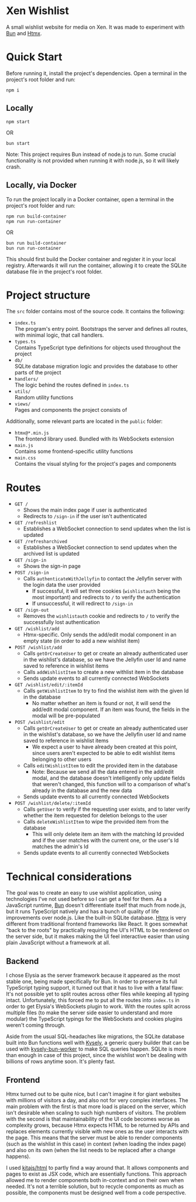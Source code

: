# Xen Wishlist

A small wishlist website for media on Xen. It was made to experiment with [Bun](https://bun.sh) and [Htmx](https://htmx.org).

# Quick Start

Before running it, install the project's dependencies. Open a terminal in the project's root folder and run:
```
npm i
```

## Locally

```
npm start
```
OR
```
bun start
```
Note: This project requires Bun instead of node.js to run. Some crucial functionality is not provided when running it with node.js, so it will likely crash.

## Locally, via Docker

To run the project locally in a Docker container, open a terminal in the project's root folder and run:
```
npm run build-container
npm run run-container
```
OR
```
bun run build-container
bun run run-container
```
This should first build the Docker container and register it in your local registry. Afterwards it will run the container, allowing it to create the SQLite database file in the project's root folder.

# Project structure

The `src` folder contains most of the source code. It contains the following:
- `index.ts`<br>The program's entry point. Bootstraps the server and defines all routes, with minimal logic, that call handlers.
- `types.ts`<br>Contains TypeScript type definitions for objects used throughout the project
- `db/`<br>SQLite database migration logic and provides the database to other parts of the project
- `handlers/`<br>The logic behind the routes defined in `index.ts`
- `utils/`<br>Random utility functions
- `views/`<br>Pages and components the project consists of

Additionally, some relevant parts are located in the `public` folder:
- `htmx@*.min.js`<br>The frontend library used. Bundled with its WebSockets extension
- `main.js`<br>Contains some frontend-specific utility functions
- `main.css`<br>Contains the visual styling for the project's pages and components

# Routes

- `GET /`
	- Shows the main index page if user is authenticated
	- Redirects to `/sign-in` if the user isn't authenticated
- `GET /refreshlist`
	- Establishes a WebSocket connection to send updates when the list is updated
- `GET /refresharchived`
	- Establishes a WebSocket connection to send updates when the archived list is updated
- `GET /sign-in`
	- Shows the sign-in page
- `POST /sign-in`
	- Calls `authenticateWithJellyfin` to contact the Jellyfin server with the login data the user provided
		- If successful, it will set three cookies (`wishlistauth` being the most important) and redirects to `/` to verify the authentication
		- If unsuccessful, it will redirect to `/sign-in`
- `GET /sign-out`
	- Removes the `wishlistauth` cookie and redirects to `/` to verify the successfully lost authentication
- `GET /wishlist/add`
	- Htmx-specific. Only sends the add/edit modal component in an empty state (in order to add a new wishlist item)
- `POST /wishlist/add`
	- Calls `getOrCreateUser` to get or create an already authenticated user in the wishlist's database, so we have the Jellyfin user Id and name saved to reference in wishlist items
	- Calls `addWishlistItem` to create a new withlist item in the database
	- Sends update events to all currently connected WebSockets
- `GET /wishlist/edit/:itemId`
	- Calls `getWishlistItem` to try to find the wishlist item with the given Id in the database
		- No matter whether an item is found or not, it will send the add/edit modal component. If an item was found, the fields in the modal will be pre-populated
- `POST /wishlist/edit`
	- Calls `getOrCreateUser` to get or create an already authenticated user in the wishlist's database, so we have the Jellyfin user Id and name saved to reference in wishlist items
		- We expect a user to have already been created at this point, since users aren't expected to be able to edit wishlist items belonging to other users
	- Calls `editWishlistItem` to edit the provided item in the database
		- Note: Because we send all the data entered in the add/edit modal, and the database doesn't intelligently only update fields that weren't changed, this function will to a comparison of what's already in the database and the new data
	- Sends update events to all currently connected WebSockets
- `POST /wishlist/delete/:itemId`
	- Calls `getUser` to verify if the requesting user exists, and to later verify whether the item requested for deletion belongs to the user
	- Calls `deleteWishlistItem` to wipe the provided item from the database
		- This will only delete item an item with the matching Id provided and if the user matches with the current one, or the user's Id matches the admin's Id
	- Sends update events to all currently connected WebSockets

# Technical considerations

The goal was to create an easy to use wishlist application, using technologies I've not used before so I can get a feel for them. As a JavaScript runtime, [Bun](https://bun.sh) doesn't differentiate itself that much from node.js, but it runs TypeScript natively and has a bunch of quality of life improvements over node.js. Like the built-in SQLite database. [Htmx](https://htmx.org) is very different from traditional frontend frameworks like React. It goes somewhat "back to the roots" by practically requiring the UI's HTML to be rendered on the server side, but it makes making the UI feel interactive easier than using plain JavaScript without a framework at all.

## Backend

I chose Elysia as the server framework because it appeared as the most stable one, being made specifically for Bun. In order to preserve its full TypeScript typing support, it turned out that it has to live with a fatal flaw: It's not possible yet to split routes across other files while keeping all typing intact. Unfortunately, this forced me to put all the routes into `index.ts` in order to get Elysia's WebSockets plugin to work. With the routes split across multiple files (to make the server side easier to understand and more modular) the TypeScript typings for the WebSockets and cookies plugins weren't coming through.

Aside from the usual SQL-headaches like migrations, the SQLite database built into Bun functions well with [Kysely](https://kysely.dev/), a generic query builder that can be used with [kysely-bun-worker](https://www.npmjs.com/package/kysely-bun-worker) to make SQL queries happen. SQLite is more than enough in case of this project, since the wishlist won't be dealing with billions of rows anytime soon. It's plenty fast.

## Frontend

Htmx turned out to be quite nice, but I can't imagine it for giant websites with millions of visitors a day, and also not for very complex interfaces. The main problem with the first is that more load is placed on the server, which isn't desirable when scaling to such high numbers of visitors. The problem with the second is that maintainability of the UI code becomes worse as complexity grows, because Htmx expects HTML to be returned by APIs and replaces elements currently visible with new ones as the user interacts with the page. This means that the server must be able to render components (such as the wishlist in this case) in context (when loading the index page) and also on its own (when the list needs to be replaced after a change happens).

I used [kitajs/html](https://www.npmjs.com/package/@kitajs/html) to partly find a way around that. It allows components and pages to exist as JSX code, which are essentially functions. This approach allowed me to render components both in-context and on their own when needed. It's not a terrible solution, but to recycle components as much as possible, the components must be designed well from a code perspective.